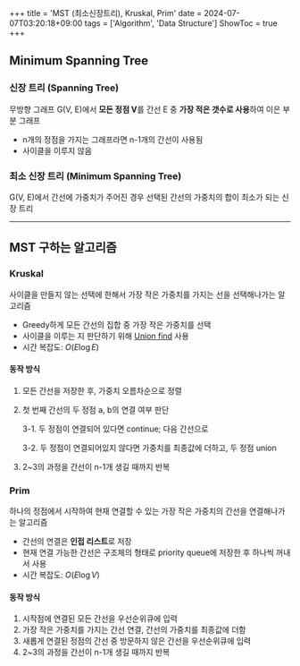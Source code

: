 +++
title = 'MST (최소신장트리), Kruskal, Prim'
date = 2024-07-07T03:20:18+09:00
tags = ['Algorithm', 'Data Structure']
ShowToc = true
+++

## Minimum Spanning Tree
### 신장 트리 (Spanning Tree)
무방향 그래프 G(V, E)에서 **모든 정점 V**를 간선 E 중 **가장 적은 갯수로 사용**하여 이은 부분 그래프
- n개의 정점을 가지는 그래프라면 n-1개의 간선이 사용됨
- 사이클을 이루지 않음  


### 최소 신장 트리 (Minimum Spanning Tree)
G(V, E)에서 간선에 가중치가 주어진 경우 선택된 간선의 가중치의 합이 최소가 되는 신장 트리  

---
## MST 구하는 알고리즘
### Kruskal
사이클을 만들지 않는 선택에 한해서 가장 작은 가중치를 가지는 선을 선택해나가는 알고리즘
- Greedy하게 모든 간선의 집합 중 가장 작은 가중치를 선택
- 사이클을 이루는 지 판단하기 위해 [Union find](../union-find) 사용
- 시간 복잡도: $O(E \log E)$

#### 동작 방식
1. 모든 간선을 저장한 후, 가중치 오름차순으로 정렬
2. 첫 번째 간선의 두 정점 a, b의 연결 여부 판단
   
    3-1. 두 정점이 연결되어 있다면 continue; 다음 간선으로
    
    3-2. 두 정점이 연결되어있지 않다면 가중치를 최종값에 더하고, 두 정점 union
4. 2~3의 과정을 간선이 n-1개 생길 때까지 반복

### Prim
하나의 정점에서 시작하여 현재 연결할 수 있는 가장 작은 가중치의 간선을 연결해나가는 알고리즘
- 간선의 연결은 **인접 리스트**로 저장
- 현재 연결 가능한 간선은 구조체의 형태로 priority queue에 저장한 후 하나씩 꺼내서 사용
- 시간 복잡도: $O(E \log V)$

#### 동작 방식
1. 시작점에 연결된 모든 간선을 우선순위큐에 입력
2. 가장 작은 가중치를 가지는 간선 연결, 간선의 가중치를 최종값에 더함
3. 새롭게 연결된 정점의 간선 중 방문하지 않은 간선을 우선순위큐에 입력
4. 2~3의 과정을 간선이 n-1개 생길 때까지 반복